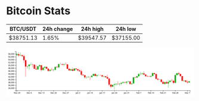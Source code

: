 # Bitcoin Stats

BTC/USDT|24h change|24h high|24h low|
|---|---|---|---|
|$38751.13|1.65%|$39547.57|$37155.00|

<img src="./chart.svg">
